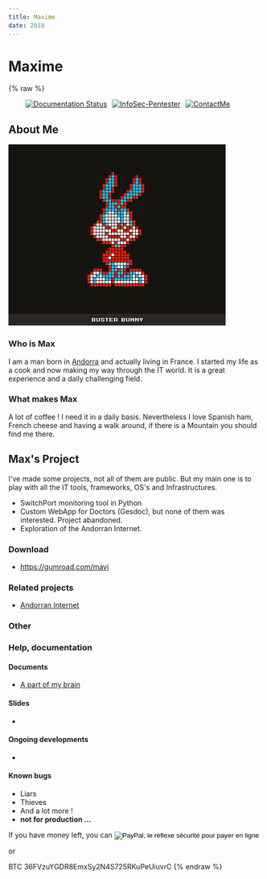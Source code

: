 ```yaml
---
title: Maxime
date: 2018
---
```


Maxime
=====

{% raw %}

<ul style="display:flex; list-style:none;">
    <!-- SVG files are text files: easy to update when needed -->
    <li style="display: inline; margin-left: 10px;">
        <a href='https://ptestmethod.readthedocs.io/'>
    <img src='//readthedocs.org/projects/ptestmethod/badge/?version=latest' alt='Documentation Status' />
</a>
    </li>
    <li style="display: inline; margin-left: 10px;">
        <a href=""><img src="https://img.shields.io/badge/InfoSec-Pentester-brightgreen.svg" alt="InfoSec-Pentester" /></a>
    </li>
    <li style="display: inline; margin-left: 10px;">
        <a href="mailto:maxime.villalongue@gmail.com"><img src="https://img.shields.io/badge/Contact-Me-blue.svg" alt="ContactMe" /></a>
    </li>
</ul>


About Me
-----------

![](img/Buster_Bunny_by_Cyantre.png)



### Who is Max

I am a man born in [Andorra](http://visitandorra.com) and actually living in France. I started my life as a cook and now making my way through the IT world. It is a great experience and a daily challenging field. 

### What makes Max 

A lot of coffee ! I need it in a daily basis. Nevertheless I love Spanish ham, French cheese and having a walk around, if there is a Mountain you should find me there.

Max's Project
-------------

I've made some projects, not all of them are public. But my main one is to play with all the IT tools, frameworks, OS's and Infrastructures.

* SwitchPort monitoring tool in Python
* Custom WebApp for Doctors (Gesdoc), but none of them was interested. Project abandoned.
* Exploration of the Andorran Internet.

### Download

*   https://gumroad.com/mavi


### Related projects

*   [Andorran Internet](https://maximevilla.github.io/AndorranInternet)

### Other


### Help, documentation


#### Documents

*   [A part of my brain](https://ptestmethod.readthedocs.io)


#### Slides

*   



#### Ongoing developments

*   

#### Known bugs

*   Liars
*   Thieves
*   And a lot more ! 
*   **not for production ...**




<form action="https://www.paypal.com/cgi-bin/webscr" method="post" target="_top">
    If you have money left, you can 
<input type="hidden" name="cmd" value="_s-xclick">
<input type="hidden" name="hosted_button_id" value="EG567QA4QFWKQ">
<input type="image" src="https://www.paypalobjects.com/fr_FR/FR/i/btn/btn_donate_SM.gif" border="0" name="submit" alt="PayPal, le réflexe sécurité pour payer en ligne">
<img alt="" border="0" src="https://www.paypalobjects.com/fr_FR/i/scr/pixel.gif" width="1" height="1">
</form>

or

BTC 36FVzuYGDR8EmxSy2N4S725RKuPeUiuvrC
{% endraw %}
